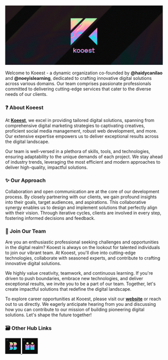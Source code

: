 ![kooest_pods_banner](/assets/img/kooest_v1.png)

Welcome to Koeest - a dynamic organization co-founded by **@haidycanilao** and **@noeyislearning**, dedicated to crafting innovative digital solutions across various domains. Our team comprises passionate professionals committed to delivering cutting-edge services that cater to the diverse needs of our clients.

### ❓ About Koeest

At **[Koeest](https://github.com/teamkooest)**, we excel in providing tailored digital solutions, spanning from comprehensive digital marketing strategies to captivating creatives, proficient social media management, robust web development, and more. Our extensive expertise empowers us to deliver exceptional results across the digital landscape.

Our team is well-versed in a plethora of skills, tools, and technologies, ensuring adaptability to the unique demands of each project. We stay ahead of industry trends, leveraging the most efficient and modern approaches to deliver high-quality, impactful solutions.

### ✨ Our Approach

Collaboration and open communication are at the core of our development process. By closely partnering with our clients, we gain profound insights into their goals, target audiences, and aspirations. This collaborative synergy enables us to design and implement solutions that perfectly align with their vision. Through iterative cycles, clients are involved in every step, fostering informed decisions and feedback.

### 🤝 Join Our Team

Are you an enthusiastic professional seeking challenges and opportunities in the digital realm? Kooest is always on the lookout for talented individuals to join our vibrant team. At Kooest, you'll dive into cutting-edge technologies, collaborate with seasoned experts, and contribute to crafting innovative digital solutions.

We highly value creativity, teamwork, and continuous learning. If you're driven to push boundaries, embrace new technologies, and deliver exceptional results, we invite you to be a part of our team. Together, let's create impactful solutions that redefine the digital landscape.

To explore career opportunities at Kooest, please visit our **[website](http://kooest.com/)** or reach out to us directly. We eagerly anticipate hearing from you and discussing how you can contribute to our mission of building pioneering digital solutions. Let's shape the future together!

### 🗃 Other Hub Links

<a href="https://github.com/teamkooestpods">
  <img src="assets/img/134848562.jpg" width="50" height="50"/>
</a>
<a href="https://github.com/teamkooestscholar">
  <img src="assets/img/142738014.jpg" width="50" height="50"/>
</a>

